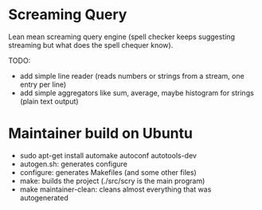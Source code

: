 Screaming Query
===============

Lean mean screaming query engine (spell checker keeps suggesting streaming but what does the spell chequer know).

TODO:
  * add simple line reader (reads numbers or strings from a stream, one entry per line)
  * add simple aggregators like sum, average, maybe histogram for strings (plain text output)

Maintainer build on Ubuntu
==========================

  * sudo apt-get install automake autoconf autotools-dev
  * autogen.sh: generates configure
  * configure: generates Makefiles (and some other files)
  * make: builds the project (./src/scry is the main program)
  * make maintainer-clean: cleans almost everything that was autogenerated
